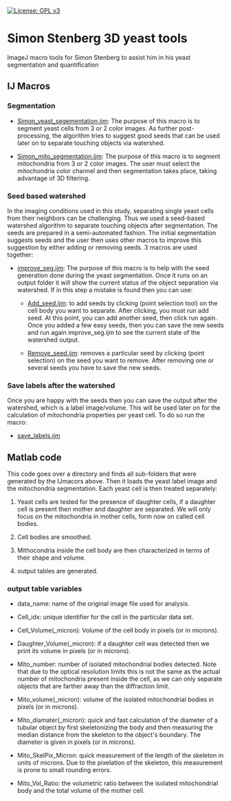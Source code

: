[![License: GPL v3](https://img.shields.io/badge/License-GPLv3-blue.svg)](https://www.gnu.org/licenses/gpl-3.0)

# Simon Stenberg 3D yeast tools

ImageJ macro tools for Simon Stenberg to assist him in his yeast segmentation and quantification

## IJ Macros

### Segmentation

* [Simon_yeast_segementation.ijm](./IJ_macros/Simon_yeast_segmentation.ijm): The purpose of this macro is to segment yeast cells from 3 or 2 color images. As further post-processing, the algorithm tries to suggest good seeds that can be used later on to separate touching objects via watershed.

* [Simon_mito_segmentation.ijm](./IJ_macros/Simon_mito_segmentation.ijm): The purpose of this macro is to segment mitochondria from 3 or 2 color images. The user must select the mitochondria color channel and then segmentation takes place, taking advantage of 3D filtering.

### Seed based watershed

In the imaging conditions used in this study, separating single yeast cells from their neighbors can be challenging. Thus we used a seed-based watershed algorithm to separate touching objects after segmentation. The seeds are prepared in a semi-automated fashion. The initial segmentation suggests seeds and the user then uses other macros to improve this suggestion by either adding or removing seeds. 3 macros are used together:

* [improve_seg.ijm](./IJ_macros/improve_seg.ijm): The purpose of this macro is to help with the seed generation done during the yeast segmentation. Once it runs on an output folder it will show the current status of the object separation via watershed. If in this step a mistake is found then you can use:

  * [Add_seed.ijm](./IJ_macros/Add_seed.ijm): to add seeds by clicking (point selection tool) on the cell body you want to separate. After clicking, you must run add seed. At this point, you can add another seed, then click run again. Once you added a few easy seeds, then you can save the new seeds and run again improve_seg.ijm to see the current state of the watershed output.

  * [Remove_seed.ijm](./IJ_macros/Remove_seed.ijm): removes a particular seed by clicking (point selection) on the seed you want to remove. After removing one or several seeds you have to save the new seeds.

### Save labels after the watershed

Once you are happy with the seeds then you can save the output after the watershed, which is a label image/volume. This will be used later on for the calculation of mitochondria properties per yeast cell. To do so run the macro:

* [save_labels.ijm](./IJ_macros/save_labels.ijm)

## Matlab code

This code goes over a directory and finds all sub-folders that were generated by the IJmacors above. Then it loads the yeast label image and the mitochondria segmentation. Each yeast cell is then treated separately:

1. Yeast cells are tested for the presence of daughter cells, if a daughter cell is present then mother and daughter are separated. We will only focus on the mitochondria in mother cells, form now on called cell bodies.

2. Cell bodies are smoothed.

3. Mithocondria inside the cell body are then characterized in terms of their shape and volume.

4. output tables are generated.

### output table variables

* data_name: name of the original image file used for analysis.

* Cell_idx: unique identifier for the cell in the particular data set.

* Cell_Volume(_micron): Volume of the cell body in pixels (or in microns).

* Daughter_Volume(_micron): if a daughter cell was detected then we print its volume in pixels (or in microns).

* Mito_number: number of isolated mitochondrial bodies detected. Note that due to the optical resolution limits this is not the same as the actual number of mitochondria present inside the cell, as we can only separate objects that are farther away than the diffraction limit.

* Mito_volume(_micron): volume of the isolated mitochondrial bodies in pixels (or in microns).

* Mito_diamater(_micron): quick and fast calculation of the diameter of a tubular object by first skeletonizing the body and then measuring the median distance from the skeleton to the object's boundary. The diameter is given in pixels (or in microns).

* Mito_SkelPix_Micron: quick measurement of the length of the skeleton in units of microns. Due to the pixelation of the skeleton, this measurement is prone to small rounding errors.

* Mito_Vol_Ratio: the volumetric ratio between the isolated mitochondrial body and the total volume of the mother cell.
